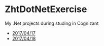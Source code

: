 # ZhtDotNetExercise
My .Net projects during studing in Cognizant

- [2017/04/17](https://github.com/zhht1204/ZhtDotNetExercise/tree/master/D20170417)
- [2017/04/18](https://github.com/zhht1204/ZhtDotNetExercise/tree/master/D20170418)
